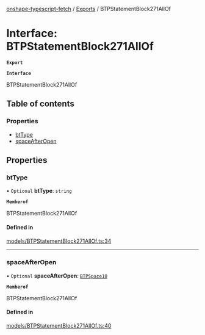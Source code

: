[onshape-typescript-fetch](../README.md) / [Exports](../modules.md) / BTPStatementBlock271AllOf

# Interface: BTPStatementBlock271AllOf

**`Export`**

**`Interface`**

BTPStatementBlock271AllOf

## Table of contents

### Properties

- [btType](BTPStatementBlock271AllOf.md#bttype)
- [spaceAfterOpen](BTPStatementBlock271AllOf.md#spaceafteropen)

## Properties

### btType

• `Optional` **btType**: `string`

**`Memberof`**

BTPStatementBlock271AllOf

#### Defined in

[models/BTPStatementBlock271AllOf.ts:34](https://github.com/toebes/onshape-typescript-fetch/blob/3e11ae1/models/BTPStatementBlock271AllOf.ts#L34)

___

### spaceAfterOpen

• `Optional` **spaceAfterOpen**: [`BTPSpace10`](BTPSpace10.md)

**`Memberof`**

BTPStatementBlock271AllOf

#### Defined in

[models/BTPStatementBlock271AllOf.ts:40](https://github.com/toebes/onshape-typescript-fetch/blob/3e11ae1/models/BTPStatementBlock271AllOf.ts#L40)
